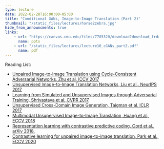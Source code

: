 ```yaml
---
type: lecture
date: 2022-02-28T16:00:00-05:00
title: "Conditional GANs, Image-to-Image Translation (Part 2)"
thumbnail: "/static_files/lectures/horse2zebra.jpg"
hide_from_announcments: true
links:
    - url: "https://canvas.cmu.edu/files/7785320/download?download_frd=1"
      name: pptx
    - url: "/static_files/lectures/lecture10_cGANs_part2.pdf"
      name: pdf
---
```

Reading List:

- [Unpaired Image-to-Image Translation using Cycle-Consistent Adversarial Networks, Zhu et al, ICCV 2017](https://arxiv.org/abs/1703.10593)
- [Unsupervised Image-to-Image Translation Networks, Liu et al., NeurIPS 2017](https://arxiv.org/abs/1703.00848)
- [Learning from Simulated and Unsupervised Images through Adversarial Training, Shrivastava et al, CVPR 2017](https://arxiv.org/abs/1612.07828)
- [Unsupervised Cross-Domain Image Generation, Taigman et al, ICLR 2017](https://arxiv.org/abs/1611.02200)
- [Multimodal Unsupervised Image-to-Image Translation, Huang et al., ECCV 2018](https://arxiv.org/abs/1804.04732)
- [Representation learning with contrastive predictive coding, Oord et al., arXiv 2018.](https://arxiv.org/abs/1807.03748)
- [Contrastive learning for unpaired image-to-image translation, Park et al., ECCV 2020](https://arxiv.org/abs/2007.15651)
<!-- - [CyCADA: Cycle-Consistent Adversarial Domain Adaptation, Hoffman et al, ICML 2018](https://arxiv.org/abs/1711.03213) -->